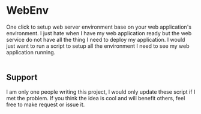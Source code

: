 # WebEnv #

One click to setup web server environment base on your web 
application's environment. I just hate when I have my web application 
ready but the web service do not have all the thing I need to deploy 
my application. I would just want to run a script to setup all the 
environment I need to see my web application running. <br/><br/>


## Support ##
I am only one people writing this project, I would only update 
these script if I met the problem. If you think the idea is cool 
and will benefit others, feel free to make request or issue it. 

